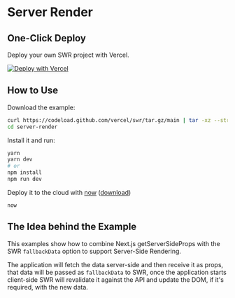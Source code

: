 # Server Render

## One-Click Deploy

Deploy your own SWR project with Vercel.

[![Deploy with Vercel](https://vercel.com/button)](https://vercel.com/new/project?template=https://github.com/vercel/swr/tree/main/examples/server-render)

## How to Use

Download the example:

```bash
curl https://codeload.github.com/vercel/swr/tar.gz/main | tar -xz --strip=2 swr-main/examples/server-render
cd server-render
```

Install it and run:

```bash
yarn
yarn dev
# or
npm install
npm run dev
```

Deploy it to the cloud with [now](https://vercel.com/home) ([download](https://vercel.com/download))

```
now
```

## The Idea behind the Example

This examples show how to combine Next.js getServerSideProps with the SWR `fallbackData` option to support Server-Side Rendering.

The application will fetch the data server-side and then receive it as props, that data will be passed as `fallbackData` to SWR, once the application starts client-side SWR will revalidate it against the API and update the DOM, if it's required, with the new data.
